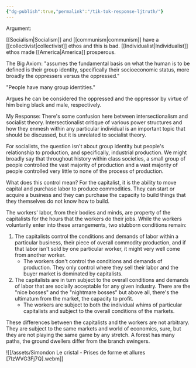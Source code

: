 ```yaml
---
{"dg-publish":true,"permalink":"/tik-tok-response-ljtruth/"}
---
```


Argument:

[[Socialism\|Socialism]] and [[communism\|communism]] have a [[collectivist\|collectivist]] ethos and this is bad. [[Individualist\|Individualist]] ethos made [[America\|America]] prosperous.

The Big Axiom: "assumes the fundamental basis on what the human is to be defined is their group identity, specifically their socioeconomic status, more broadly the oppressers versus the oppressed."

"People have many group identities."

Argues he can be considered the oppressed and the oppressor by virtue of him being black and male, respectively.

My Response: There's some confusion here between intersectionalism and socialist theory. Intersectionalist critique of various power structures and how they enmesh within any particular individual is an important topic that should be discussed, but it is unrelated to socialist theory.

For socialists, the question isn't about group identity but people's relationship to production, and specifically, industrial production. We might broadly say that throughout history within class societies, a small group of people controlled the vast majority of production and a vast majority of people controlled very little to none of the process of production.

What does this control mean? For the capitalist, it is the ability to move capital and purchase labor to produce commodities. They can start or acquire a business and they can purchase the capacity to build things that they themselves do not know how to build.

The workers' labor, from their bodies and minds, are property of the capitalists for the hours that the workers do their jobs. While the workers voluntarily enter into these arrangements, two stubborn conditions remain:

1. The capitalists control the conditions and demands of labor within a particular business, their piece of overall commodity production, and if that labor isn't sold by one particular worker, it might very well come from another worker.
	- The workers don't control the conditions and demands of production. They only  control where they sell their labor and the buyer market is dominated by capitalists.
2.  The capitalists are in turn subject to the overall conditions and demands of labor that are socially acceptable for any given industry. There are the "nice bosses" and the "nightmare bosses" but above all, there's the ultimatum from the market, the capacity to profit.
	- The workers are subject to both the individual whims of particular capitalists and subject to the overall conditions of the markets.  


These differences between the capitalists and the workers are not arbitrary. They are subject to the same markets and world of economics, sure, but they are not playing the same game by any stretch. A forest has many paths, the ground dwellers differ from the branch swingers.

![[/assets/Simondon Le cristal - Prises de forme et allures [7IzWVG3Fj7Q].webm]]
